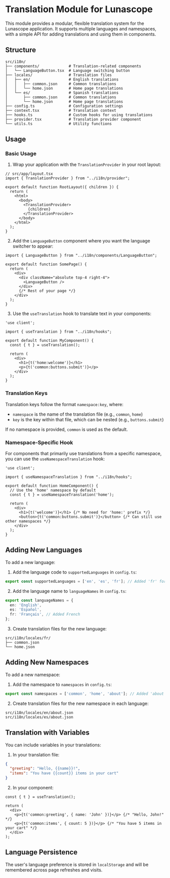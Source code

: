 # Translation Module for Lunascope

This module provides a modular, flexible translation system for the Lunascope application. It supports multiple languages and namespaces, with a simple API for adding translations and using them in components.

## Structure

```
src/i18n/
├── components/             # Translation-related components
│   └── LanguageButton.tsx  # Language switching button
├── locales/                # Translation files
│   ├── en/                 # English translations
│   │   ├── common.json     # Common translations
│   │   └── home.json       # Home page translations
│   └── es/                 # Spanish translations
│       ├── common.json     # Common translations
│       └── home.json       # Home page translations
├── config.ts               # Configuration settings
├── context.tsx             # Translation context
├── hooks.ts                # Custom hooks for using translations
├── provider.tsx            # Translation provider component
└── utils.ts                # Utility functions
```

## Usage

### Basic Usage

1. Wrap your application with the `TranslationProvider` in your root layout:

```tsx
// src/app/layout.tsx
import { TranslationProvider } from "../i18n/provider";

export default function RootLayout({ children }) {
  return (
    <html>
      <body>
        <TranslationProvider>
          {children}
        </TranslationProvider>
      </body>
    </html>
  );
}
```

2. Add the `LanguageButton` component where you want the language switcher to appear:

```tsx
import { LanguageButton } from "../i18n/components/LanguageButton";

export default function SomePage() {
  return (
    <div>
      <div className="absolute top-4 right-4">
        <LanguageButton />
      </div>
      {/* Rest of your page */}
    </div>
  );
}
```

3. Use the `useTranslation` hook to translate text in your components:

```tsx
'use client';

import { useTranslation } from "../i18n/hooks";

export default function MyComponent() {
  const { t } = useTranslation();
  
  return (
    <div>
      <h1>{t('home:welcome')}</h1>
      <p>{t('common:buttons.submit')}</p>
    </div>
  );
}
```

### Translation Keys

Translation keys follow the format `namespace:key`, where:
- `namespace` is the name of the translation file (e.g., `common`, `home`)
- `key` is the key within that file, which can be nested (e.g., `buttons.submit`)

If no namespace is provided, `common` is used as the default.

### Namespace-Specific Hook

For components that primarily use translations from a specific namespace, you can use the `useNamespaceTranslation` hook:

```tsx
'use client';

import { useNamespaceTranslation } from "../i18n/hooks";

export default function HomeComponent() {
  // Use the 'home' namespace by default
  const { t } = useNamespaceTranslation('home');
  
  return (
    <div>
      <h1>{t('welcome')}</h1> {/* No need for 'home:' prefix */}
      <button>{t('common:buttons.submit')}</button> {/* Can still use other namespaces */}
    </div>
  );
}
```

## Adding New Languages

To add a new language:

1. Add the language code to `supportedLanguages` in `config.ts`:

```ts
export const supportedLanguages = ['en', 'es', 'fr']; // Added 'fr' for French
```

2. Add the language name to `languageNames` in `config.ts`:

```ts
export const languageNames = {
  en: 'English',
  es: 'Español',
  fr: 'Français', // Added French
};
```

3. Create translation files for the new language:

```
src/i18n/locales/fr/
├── common.json
└── home.json
```

## Adding New Namespaces

To add a new namespace:

1. Add the namespace to `namespaces` in `config.ts`:

```ts
export const namespaces = ['common', 'home', 'about']; // Added 'about'
```

2. Create translation files for the new namespace in each language:

```
src/i18n/locales/en/about.json
src/i18n/locales/es/about.json
```

## Translation with Variables

You can include variables in your translations:

1. In your translation file:

```json
{
  "greeting": "Hello, {{name}}!",
  "items": "You have {{count}} items in your cart"
}
```

2. In your component:

```tsx
const { t } = useTranslation();

return (
  <div>
    <p>{t('common:greeting', { name: 'John' })}</p> {/* "Hello, John!" */}
    <p>{t('common:items', { count: 5 })}</p> {/* "You have 5 items in your cart" */}
  </div>
);
```

## Language Persistence

The user's language preference is stored in `localStorage` and will be remembered across page refreshes and visits.
